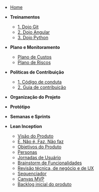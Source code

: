 <!-- docs/_sidebar.md -->

- [Home](/)

- **Treinamentos**
  - [1. Dojo Git](./treinamentos/dojo-git.md)
  - [2. Dojo Angular](./treinamentos/dojo-angular.md)
  - [3. Dojo Python](./treinamentos/dojo-python.md.md)
  
- **Plano e Monitoramento** 
  - [Plano de Custos](./planejamento/plano_de_custos.md)
  - [Plano de Riscos](./planejamento/plano-riscos.md)

- **Políticas de Contribuição**
  - [1. Código de conduta](./politicas/CODE_OF_CONDUCT.md)
  - [2. Guia de contribuição](./politicas/CONTRIBUTING.md)

- **Organização do Projeto** 

- **Protótipo** 

- **Semanas e Sprints** 

- **Lean Inception**
  - [Visão do Produto](./lean-inception/visaoproduto.md)
  - [É, Não é, Faz, Não faz](./lean-inception/enaoefaznaofaz.md)
  - [Objetivos do Produto](./lean-inception/objetivos.md)
  - [Personas](./lean-inception/personas.md)
  - [Jornadas de Usuário](./lean-inception/jornadausuario.md)
  - [Brainstorm de Funcionalidades](./lean-inception/brainstorm.md)
  - [Revisão técnica, de negócio e de UX](./lean-inception/revisaotecnica.md)
  - [Sequenciador](./lean-inception/sequenciador.md)
  - [Canvas MVP](./lean-inception/canvasmvp.md)
  - [Backlog inicial do produto](./lean-inception/backlog.md)